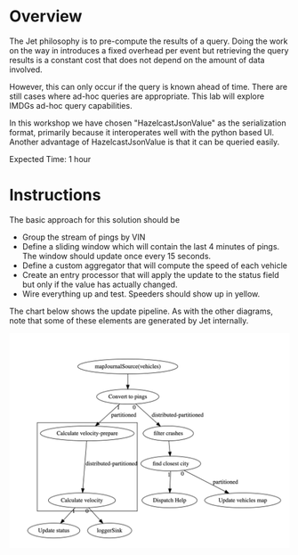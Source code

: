 # Overview

The Jet philosophy is to pre-compute the results of a query.  Doing the work on the way in introduces a fixed overhead per event but retrieving the query results is a constant cost that does not depend on the amount of data involved.

However, this can only occur if the query is known ahead of time.  There are still cases where ad-hoc queries are appropriate.  This lab will explore IMDGs ad-hoc query capabilities.  

In this workshop we have chosen "HazelcastJsonValue" as the serialization format, primarily because it interoperates well with the python based UI. Another advantage of HazelcastJsonValue is that it can be queried easily.



Expected Time: 1 hour

# Instructions

The basic approach for this solution should be 

- Group the stream of pings by VIN
- Define a sliding window which will contain the last 4 minutes of pings.  The window should update once every 15 seconds.  
- Define a custom aggregator that will compute the speed of each vehicle
- Create an entry processor that will apply the update to the status field but only if the value has actually changed.
- Wire everything up and test. Speeders should show up in yellow.

The chart below shows the update pipeline. As with the other diagrams, note that some of these elements are generated by Jet internally.

![vehicle monitor pipeline](media/updated-vehicle-monitor-pipeline.png)

